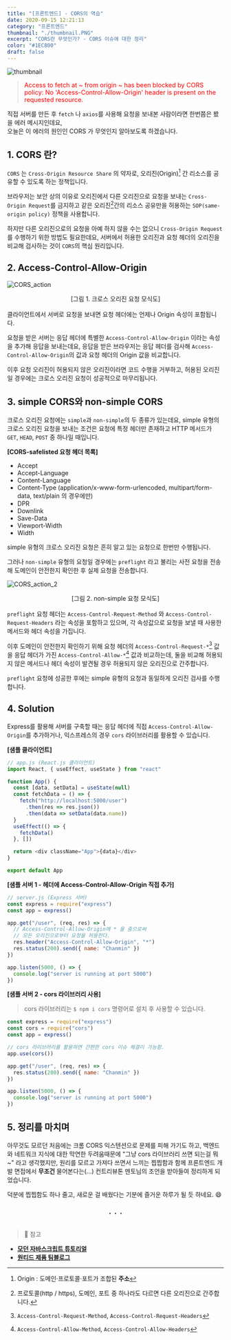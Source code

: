 ```yaml
---
title: "[프론트엔드] - CORS의 역습"
date: 2020-09-15 12:21:13
category: "프론트엔드"
thumbnail: "./thumbnail.PNG"
excerpt: "CORS란 무엇인가? - CORS 이슈에 대한 정리"
color: "#1EC800"
draft: false
---
```


![thumbnail](./thumbnail.PNG)

> <span style = "color: red; font-size: 0.9rem">Access to fetch at ~ from origin ~ has been blocked by CORS policy: No 'Access-Control-Allow-Origin' header is present on the requested resource.</span>

직접 서버를 만든 후 `fetch` 나 `axios`를 사용해 요청을 보내본 사람이라면 한번쯤은 봤을 에러 메시지인데요,  
오늘은 이 에러의 원인인 CORS 가 무엇인지 알아보도록 하겠습니다.

## 1. CORS 란?

`CORS` 는 `Cross-Origin Resource Share` 의 약자로, 오리진(Origin)[^1] 간 리소스를 공유할 수 있도록 하는 정책입니다.

브라우저는 보안 상의 이유로 오리진에서 다른 오리진으로 요청을 보내는 `Cross-Origin Request`를 금지하고 같은 오리진[^2]간의 리소스 공유만을 허용하는 `SOP(same-origin policy)` 정책을 사용합니다.

하지만 다른 오리진으로의 요청을 아예 하지 않을 수는 없으니 `Cross-Origin Request` 를 수행하기 위한 방법도 필요한데요, 서버에서 허용한 오리진과 요청 헤더의 오리진을 비교해 검사하는 것이 `CORS`의 핵심 원리입니다.

## 2. Access-Control-Allow-Origin

![CORS_action](./cors_action.PNG)

<div style = "text-align: center; margin-bottom: 1rem; font-size: 0.88rem">[그림 1. 크로스 오리진 요청 모식도]</div>

클라이언트에서 서버로 요청을 보내면 요청 헤더에는 언제나 Origin 속성이 포함됩니다.

요청을 받은 서버는 응답 헤더에 특별한 `Access-Control-Allow-Origin` 이라는 속성을 추가해 응답을 보내는데요, 응답을 받은 브라우저는 응답 헤더를 검사해 `Access-Control-Allow-Origin`의 값과 요청 헤더의 Origin 값을 비교합니다.

이후 요청 오리진이 허용되지 않은 오리진이라면 코드 수행을 거부하고, 허용된 오리진일 경우에는 크로스 오리진 요청이 성공적으로 마무리됩니다.

## 3. simple CORS와 non-simple CORS

크로스 오리진 요청에는 `simple`과 `non-simple`의 두 종류가 있는데요, simple 유형의 크로스 오리진 요청을 보내는 조건은 요청에 특정 헤더만 존재하고 HTTP 메서드가 `GET`, `HEAD`, `POST` 중 하나일 때입니다.

**[CORS-safelisted 요청 헤더 목록]**

- Accept
- Accept-Language
- Content-Language
- Content-Type (application/x-www-form-urlencoded, multipart/form-data, text/plain 의 경우에만)
- DPR
- Downlink
- Save-Data
- Viewport-Width
- Width

simple 유형의 크로스 오리진 요청은 흔히 알고 있는 요청으로 한번만 수행됩니다.

그러나 `non-simple` 유형의 요청일 경우에는 `preflight` 라고 불리는 사전 요청을 전송해 도메인이 안전한지 확인한 후 실제 요청을 전송합니다.

![CORS_action_2](./cors_action_2.PNG)

<div style = "text-align: center; margin-bottom: 1rem; font-size: 0.88rem">[그림 2. non-simple 요청 모식도]</div>

`preflight` 요청 헤더는 `Access-Control-Request-Method` 와 `Access-Control-Request-Headers` 라는 속성을 포함하고 있으며, 각 속성값으로 요청을 보낼 때 사용한 메서드와 헤더 속성을 가집니다.

이후 도메인이 안전한지 확인하기 위해 요청 헤더의 `Access-Control-Request-*`[^3] 값을 응답 헤더가 가진 `Access-Control-Allow-*`[^4] 값과 비교하는데, 둘을 비교해 허용되지 않은 메서드나 헤더 속성이 발견될 경우 허용되지 않은 오리진으로 간주합니다.

`preflight` 요청에 성공한 후에는 simple 유형의 요청과 동일하게 오리진 검사를 수행합니다.

## 4. Solution

Express를 활용해 서버를 구축할 때는 응답 헤더에 직접 `Access-Control-Allow-Origin`를 추가하거나, 익스프레스의 경우 `cors` 라이브러리를 활용할 수 있습니다.

**[샘플 클라이언트]**

```js
// app.js (React.js 클라이언트)
import React, { useEffect, useState } from "react"

function App() {
  const [data, setData] = useState(null)
  const fetchData = () => {
    fetch("http://localhost:5000/user")
      .then(res => res.json())
      .then(data => setData(data.name))
  }
  useEffect(() => {
    fetchData()
  }, [])

  return <div className="App">{data}</div>
}

export default App
```

**[샘플 서버 1 - 헤더에 Access-Control-Allow-Origin 직접 추가]**

```js
// server.js (Express 서버)
const express = require("express")
const app = express()

app.get("/user", (req, res) => {
  // Access-Control-Allow-Origin에 * 을 줌으로써
  // 모든 오리진으로부터 요청을 허용한다.
  res.header("Access-Control-Allow-Origin", "*")
  res.status(200).send({ name: "Chanmin" })
})

app.listen(5000, () => {
  console.log("server is running at port 5000")
})
```

**[샘플 서버 2 - cors 라이브러리 사용]**

> cors 라이브러리는 `$ npm i cors` 명령어로 설치 후 사용할 수 있습니다.

```js
const express = require("express")
const cors = require("cors")
const app = express()

// cors 라이브러리를 활용하면 간편한 cors 이슈 해결이 가능함.
app.use(cors())

app.get("/user", (req, res) => {
  res.status(200).send({ name: "Chanmin" })
})

app.listen(5000, () => {
  console.log("server is running at port 5000")
})
```

## 5. 정리를 마치며

아무것도 모르던 처음에는 크롬 CORS 익스텐션으로 문제를 피해 가기도 하고, 백엔드와 네트워크 지식에 대한 막연한 두려움때문에 "그냥 cors 라이브러리 쓰면 되는걸 뭐~" 라고 생각했지만, 원리를 모르고 가져다 쓰면서 느끼는 찝찝함과 함께 프론트엔드 개발 면접에서 **무조건** 물어본다는(...) 컨트리뷰톤 멘토님의 조언을 받아들여 정리하게 되었습니다.

덕분에 찝찝함도 하나 줄고, 새로운 걸 배웠다는 기분에 즐거운 하루가 될 듯 하네요. 😄

<div style = "text-align: center; font-size: 1.4rem">. . .</div>

<br>

> 📖 참고

- [**모던 자바스크립트 튜토리얼**](https://ko.javascript.info/fetch-crossorigin)
- [**원티드 제품 팀블로그**](https://medium.com/wantedjobs/cors-a-to-y-28cc0b16349d)

[^1]: Origin : 도메인·프로토콜·포트가 조합된 **주소**
[^2]: 프로토콜(http / https), 도메인, 포트 중 하나라도 다르면 다른 오리진으로 간주합니다.
[^3]: `Access-Control-Request-Method`, `Access-Control-Request-Headers`
[^4]: `Access-Control-Allow-Method`, `Access-Control-Allow-Headers`

